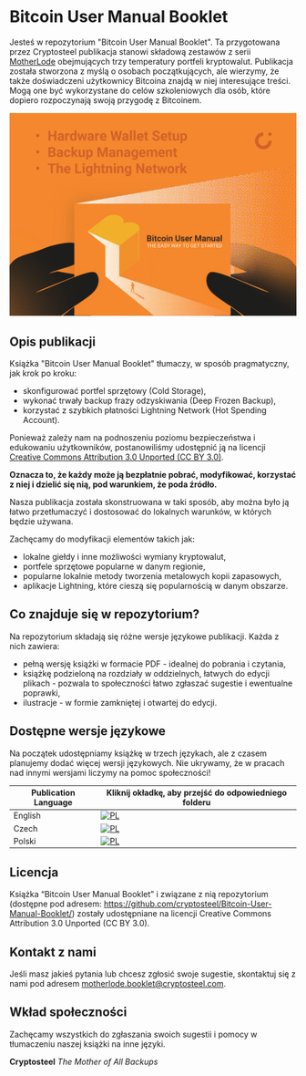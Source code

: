 # Bitcoin User Manual Booklet

Jesteś w repozytorium "Bitcoin User Manual Booklet". Ta przygotowana przez Cryptosteel publikacja stanowi składową zestawów z serii [MotherLode](https://cryptosteel.com/product/motherlode-crypto-starter-kit/) obejmujących trzy temperatury portfeli kryptowalut. Publikacja została stworzona z myślą o osobach początkujących, ale wierzymy, że także doświadczeni użytkownicy Bitcoina znajdą w niej interesujące treści. Mogą one być wykorzystane do celów szkoleniowych dla osób, które dopiero rozpoczynają swoją przygodę z Bitcoinem.

![The Easy Way to Get Started](cover-the-easy-way-to-get-started.png)


## Opis publikacji

Książka "Bitcoin User Manual Booklet" tłumaczy, w sposób pragmatyczny, jak krok po kroku:

- skonfigurować portfel sprzętowy (Cold Storage), 
- wykonać trwały backup frazy odzyskiwania (Deep Frozen Backup),
- korzystać z szybkich płatności Lightning Network (Hot Spending Account). 

Ponieważ zależy nam na podnoszeniu poziomu bezpieczeństwa i edukowaniu użytkowników, postanowiliśmy udostępnić ją na licencji [Creative Commons Attribution 3.0 Unported (CC BY 3.0)](./LICENSE.md).

**Oznacza to, że każdy może ją bezpłatnie pobrać, modyfikować, korzystać z niej i dzielić się nią, pod warunkiem, że poda źródło.**

Nasza publikacja została skonstruowana w taki sposób, aby można było ją łatwo przetłumaczyć i dostosować do lokalnych warunków, w których będzie używana.

Zachęcamy do modyfikacji elementów takich jak:

- lokalne giełdy i inne możliwości wymiany kryptowalut,
- portfele sprzętowe popularne w danym regionie,
- popularne lokalnie metody tworzenia metalowych kopii zapasowych,
- aplikacje Lightning, które cieszą się popularnością w danym obszarze.


## Co znajduje się w repozytorium?

Na repozytorium składają się różne wersje językowe publikacji. Każda z nich zawiera:

- pełną wersję książki w formacie PDF - idealnej do pobrania i czytania,
- książkę podzieloną na rozdziały w oddzielnych, łatwych do edycji plikach - pozwala to społeczności łatwo zgłaszać sugestie i ewentualne poprawki,
- ilustracje - w formie zamkniętej i otwartej do edycji.


## Dostępne wersje językowe

Na początek udostępniamy książkę w trzech językach, ale z czasem planujemy dodać więcej wersji językowych. Nie ukrywamy, że w pracach nad innymi wersjami liczymy na pomoc społeczności!

|Publication Language|Kliknij okładkę, aby przejść do odpowiedniego folderu|
|---|---|
|English|[![PL](en.png)](./English-EN/)|
|Czech|[![PL](cz.png)](./Czech-CZ/)|
|Polski|[![PL](pl.png)](./Polski-PL/)|


## Licencja

Książka “Bitcoin User Manual Booklet” i związane z nią repozytorium (dostępne pod adresem: https://github.com/cryptosteel/Bitcoin-User-Manual-Booklet/) zostały udostępniane na licencji Creative Commons Attribution 3.0 Unported (CC BY 3.0). 


## Kontakt z nami

Jeśli masz jakieś pytania lub chcesz zgłosić swoje sugestie, skontaktuj się z nami pod adresem motherlode.booklet@cryptosteel.com.


## Wkład społeczności

Zachęcamy wszystkich do zgłaszania swoich sugestii i pomocy w tłumaczeniu naszej książki na inne języki.


**Cryptosteel**
*The Mother of All Backups*